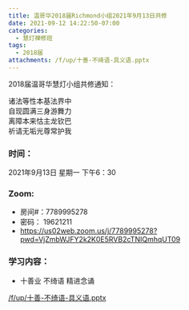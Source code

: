 ```yaml
---
title: 温哥华2018届Richmond小组2021年9月13日共修
date: 2021-09-12 14:22:50-07:00
categories:
  - 慧灯禅修班
tags:
  - 2018届
attachments: /f/up/十善-不绮语-具义语.pptx
---
```

2018届温哥华慧灯小组共修通知：

诸法等性本基法界中\
自现圆满三身游舞力\
离障本来怙主龙钦巴\
祈请无垢光尊常护我  

### 时间：

2021年9月13日 星期一 下午6：30

### Zoom:

* 房间#：7789995278 
* 密码： 19621211
* <https://us02web.zoom.us/j/7789995278?pwd=VjZmbWJFY2k2K0E5RVB2cTNIQmhqUT09>

### 学习内容：

* 十善业 不绮语 精进念诵

[/f/up/十善-不绮语-具义语.pptx](/f/up/十善-不绮语-具义语.pptx)